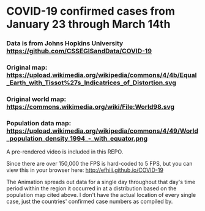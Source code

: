 # COVID-19 confirmed cases from January 23 through March 14th
### Data is from Johns Hopkins University https://github.com/CSSEGISandData/COVID-19

### Original map: https://upload.wikimedia.org/wikipedia/commons/4/4b/Equal_Earth_with_Tissot%27s_Indicatrices_of_Distortion.svg

### Original world map: https://commons.wikimedia.org/wiki/File:World98.svg

### Population data map: https://upload.wikimedia.org/wikipedia/commons/4/49/World_population_density_1994_-_with_equator.png

A pre-rendered video is included in this REPO.

Since there are over 150,000 the FPS is hard-coded to 5 FPS, but you can view this in your browser here: http://efhiii.github.io/COVID-19

The Animation spreads out data for a single day throughout that day's time period within the region it occurred in at a distribution based on the population map cited above. I don't have the actual location of every single case, just the countries' confirmed case numbers as compiled by.
